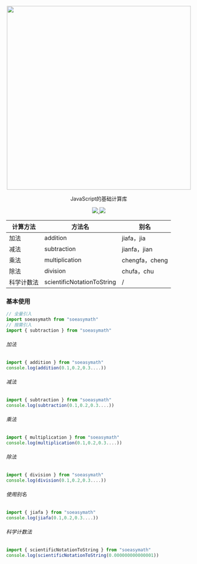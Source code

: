 <p align="center">
  <img width="500px" src="https://user-images.githubusercontent.com/48080203/221122496-e235dae4-b70c-4540-a273-b3cb46cf42e9.png">
  <p align="center">JavaScript的基础计算库</p>
</p>
<p align="center">
  <a href="https://www.npmjs.org/package/soeasymath">
    <img src="https://img.shields.io/npm/v/soeasymath.svg">
  </a>
  <a href="https://github.com/LiuXIn011/easyMath/blob/main/src/index.js">
    <img src="https://img.shields.io/github/size/LiuXIn011/easyMath/src/index.js">
  </a>
</p>


| 计算方法 | 方法名 | 别名|
|--|--|--|
| 加法 | addition | jiafa，jia |
| 减法 |subtraction  |jianfa，jian  |
| 乘法 |multiplication  | chengfa，cheng |
| 除法 |division  | chufa，chu |
| 科学计数法 | scientificNotationToString |/  |

### 基本使用

```javascript
// 全量引入
import soeasymath from "soeasymath"
// 按需引入
import { subtraction } from "soeasymath"
```
###### 加法
```javascript
import { addition } from "soeasymath"
console.log(addition(0.1,0.2,0.3....))
```
###### 减法
```javascript
import { subtraction } from "soeasymath"
console.log(subtraction(0.1,0.2,0.3....))
```
###### 乘法
```javascript
import { multiplication } from "soeasymath"
console.log(multiplication(0.1,0.2,0.3....))
```
###### 除法
```javascript
import { division } from "soeasymath"
console.log(division(0.1,0.2,0.3....))
```
###### 使用别名
```javascript
import { jiafa } from "soeasymath"
console.log(jiafa(0.1,0.2,0.3....))
```
###### 科学计数法
```javascript
import { scientificNotationToString } from "soeasymath"
console.log(scientificNotationToString(0.000000000000001))
```
